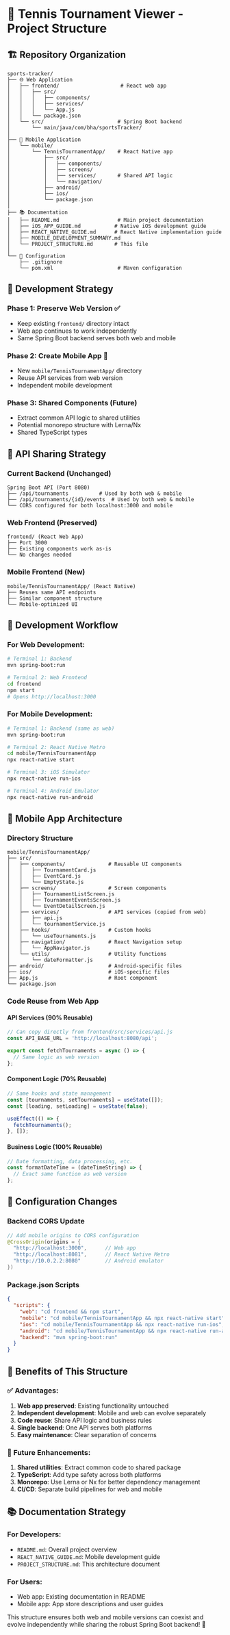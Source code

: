 # 📁 Tennis Tournament Viewer - Project Structure

## 🏗️ Repository Organization

```
sports-tracker/
├── 🌐 Web Application
│   ├── frontend/                    # React web app
│   │   ├── src/
│   │   │   ├── components/
│   │   │   ├── services/
│   │   │   └── App.js
│   │   └── package.json
│   └── src/                        # Spring Boot backend
│       └── main/java/com/bha/sportsTracker/
│
├── 📱 Mobile Application
│   └── mobile/
│       └── TennisTournamentApp/    # React Native app
│           ├── src/
│           │   ├── components/
│           │   ├── screens/
│           │   ├── services/       # Shared API logic
│           │   └── navigation/
│           ├── android/
│           ├── ios/
│           └── package.json
│
├── 📚 Documentation
│   ├── README.md                   # Main project documentation
│   ├── iOS_APP_GUIDE.md           # Native iOS development guide
│   ├── REACT_NATIVE_GUIDE.md      # React Native implementation guide
│   ├── MOBILE_DEVELOPMENT_SUMMARY.md
│   └── PROJECT_STRUCTURE.md       # This file
│
└── 🔧 Configuration
    ├── .gitignore
    └── pom.xml                     # Maven configuration
```

## 🎯 Development Strategy

### Phase 1: Preserve Web Version ✅
- Keep existing `frontend/` directory intact
- Web app continues to work independently
- Same Spring Boot backend serves both web and mobile

### Phase 2: Create Mobile App 🚧
- New `mobile/TennisTournamentApp/` directory
- Reuse API services from web version
- Independent mobile development

### Phase 3: Shared Components (Future)
- Extract common API logic to shared utilities
- Potential monorepo structure with Lerna/Nx
- Shared TypeScript types

## 🔄 API Sharing Strategy

### Current Backend (Unchanged)
```
Spring Boot API (Port 8080)
├── /api/tournaments          # Used by both web & mobile
├── /api/tournaments/{id}/events  # Used by both web & mobile
└── CORS configured for both localhost:3000 and mobile
```

### Web Frontend (Preserved)
```
frontend/ (React Web App)
├── Port 3000
├── Existing components work as-is
└── No changes needed
```

### Mobile Frontend (New)
```
mobile/TennisTournamentApp/ (React Native)
├── Reuses same API endpoints
├── Similar component structure
└── Mobile-optimized UI
```

## 🚀 Development Workflow

### For Web Development:
```bash
# Terminal 1: Backend
mvn spring-boot:run

# Terminal 2: Web Frontend
cd frontend
npm start
# Opens http://localhost:3000
```

### For Mobile Development:
```bash
# Terminal 1: Backend (same as web)
mvn spring-boot:run

# Terminal 2: React Native Metro
cd mobile/TennisTournamentApp
npx react-native start

# Terminal 3: iOS Simulator
npx react-native run-ios

# Terminal 4: Android Emulator
npx react-native run-android
```

## 📱 Mobile App Architecture

### Directory Structure
```
mobile/TennisTournamentApp/
├── src/
│   ├── components/              # Reusable UI components
│   │   ├── TournamentCard.js
│   │   ├── EventCard.js
│   │   └── EmptyState.js
│   ├── screens/                 # Screen components
│   │   ├── TournamentListScreen.js
│   │   ├── TournamentEventsScreen.js
│   │   └── EventDetailScreen.js
│   ├── services/                # API services (copied from web)
│   │   ├── api.js
│   │   └── tournamentService.js
│   ├── hooks/                   # Custom hooks
│   │   └── useTournaments.js
│   ├── navigation/              # React Navigation setup
│   │   └── AppNavigator.js
│   └── utils/                   # Utility functions
│       └── dateFormatter.js
├── android/                     # Android-specific files
├── ios/                         # iOS-specific files
├── App.js                       # Root component
└── package.json
```

### Code Reuse from Web App

#### API Services (90% Reusable)
```javascript
// Can copy directly from frontend/src/services/api.js
const API_BASE_URL = 'http://localhost:8080/api';

export const fetchTournaments = async () => {
  // Same logic as web version
};
```

#### Component Logic (70% Reusable)
```javascript
// Same hooks and state management
const [tournaments, setTournaments] = useState([]);
const [loading, setLoading] = useState(false);

useEffect(() => {
  fetchTournaments();
}, []);
```

#### Business Logic (100% Reusable)
```javascript
// Date formatting, data processing, etc.
const formatDateTime = (dateTimeString) => {
  // Exact same function as web version
};
```

## 🔧 Configuration Changes

### Backend CORS Update
```java
// Add mobile origins to CORS configuration
@CrossOrigin(origins = {
  "http://localhost:3000",      // Web app
  "http://localhost:8081",      // React Native Metro
  "http://10.0.2.2:8080"        // Android emulator
})
```

### Package.json Scripts
```json
{
  "scripts": {
    "web": "cd frontend && npm start",
    "mobile": "cd mobile/TennisTournamentApp && npx react-native start",
    "ios": "cd mobile/TennisTournamentApp && npx react-native run-ios",
    "android": "cd mobile/TennisTournamentApp && npx react-native run-android",
    "backend": "mvn spring-boot:run"
  }
}
```

## 🎯 Benefits of This Structure

### ✅ Advantages:
1. **Web app preserved**: Existing functionality untouched
2. **Independent development**: Mobile and web can evolve separately
3. **Code reuse**: Share API logic and business rules
4. **Single backend**: One API serves both platforms
5. **Easy maintenance**: Clear separation of concerns

### 🔄 Future Enhancements:
1. **Shared utilities**: Extract common code to shared package
2. **TypeScript**: Add type safety across both platforms
3. **Monorepo**: Use Lerna or Nx for better dependency management
4. **CI/CD**: Separate build pipelines for web and mobile

## 📚 Documentation Strategy

### For Developers:
- `README.md`: Overall project overview
- `REACT_NATIVE_GUIDE.md`: Mobile development guide
- `PROJECT_STRUCTURE.md`: This architecture document

### For Users:
- Web app: Existing documentation in README
- Mobile app: App store descriptions and user guides

This structure ensures both web and mobile versions can coexist and evolve independently while sharing the robust Spring Boot backend! 🚀